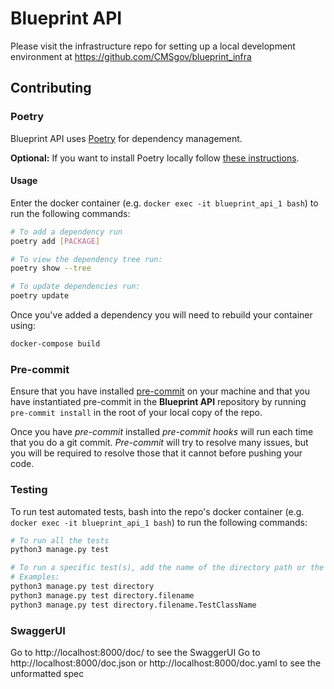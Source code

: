 # Blueprint API

Please visit the infrastructure repo for setting up a local development environment at <https://github.com/CMSgov/blueprint_infra>

## Contributing

### Poetry

Blueprint API uses [Poetry](https://python-poetry.org/) for dependency management.

**Optional:** If you want to install Poetry locally follow [these instructions](https://python-poetry.org/docs/#installation).

#### Usage

Enter the docker container (e.g. `docker exec -it blueprint_api_1 bash`) to run the following commands:

```bash
# To add a dependency run
poetry add [PACKAGE]

# To view the dependency tree run:
poetry show --tree

# To update dependencies run:
poetry update
```

Once you've added a dependency you will need to rebuild your container using:

```bash
docker-compose build
```

### Pre-commit

Ensure that you have installed [pre-commit](https://pre-commit.com/#install) on your machine and that you have instantiated pre-commit in the **Blueprint API** repository by running `pre-commit install` in the root of your local copy of the repo.

Once you have _pre-commit_ installed _pre-commit hooks_ will run each time that you do a git commit. _Pre-commit_ will try to resolve many issues, but you will be required to resolve those that it cannot before pushing your code.

### Testing

To run test automated tests, bash into the repo's docker container (e.g. `docker exec -it blueprint_api_1 bash`) to run the following commands:

```bash
# To run all the tests
python3 manage.py test

# To run a specific test(s), add the name of the directory path or the specific test within the directory path and file.
# Examples:
python3 manage.py test directory
python3 manage.py test directory.filename
python3 manage.py test directory.filename.TestClassName
```

### SwaggerUI
Go to http://localhost:8000/doc/ to see the SwaggerUI
Go to http://localhost:8000/doc.json or http://localhost:8000/doc.yaml to see the unformatted spec